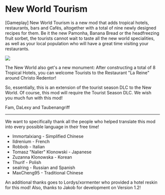 # New World Tourism

[Gameplay] New World Tourism is a new mod that adds tropical hotels, restaurants, bars and Cafés, altogether with a total of nine newly designed recipes for them. Be it the new Pamonha, Banana Bread or the headfreezing fruit sorbet, the tourists cannot wait to taste all the new world specialities, as well as your local population who will have a great time visiting your restaurants.

![](https://staticdelivery.nexusmods.com/mods/2820/images/196/196-1630445384-1489610267.jpeg)

The New World also get's a new monument: After constructing a total of 8 Tropical Hotels, you can welcome Tourists to the Restaurant "La Reine" around Christo Redentor!

So, essentially, this is an extension of the tourist season DLC to the New World. Of course, this mod will require the Tourist Season DLC.
We wish you much fun with this mod!

Fam, DaLexy and Taubenangriff

----------------------

We want to specifically thank all the people who helped translate this mod into every possible language in their free time!

- Immortalxiang - Simplified Chinese
- Ildrenium - French
- Robbob - Italian
- Tomasz "Nalier" Klonowski - Japanese
- Zuzanna Klonowska - Korean
- Thurif - Polish
- sealring - Russian and Spanish
- MaxCheng95 - Traditional Chinese

An additional thanks goes to Lordys/xormenter who provided a hotel reskin for this mod!
Also, thanks to Jakob for development on Version 1.2!
